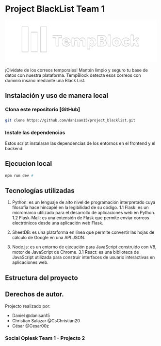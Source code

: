# Project BlackList Team 1

<img src="frontend/src/assets/logo_uno.png" />

¡Olvídate de los correos temporales!
Mantén limpio y seguro tu base de datos con nuestra plataforma.
TempBlock detecta esos correos con dominio insano mediante una Black List.

## Instalación y uso de manera local

### Clona este repositorio [GitHub]

```bash
git clone https://github.com/danisan15/project_blacklist.git
```

### Instale las dependencias

Estos script instalaran las dependencias de los entornos en el frontend y el backend.

## Ejecucion local

```bash
npm run dev #
```

## Tecnologías utilizadas

1. Python: es un lenguaje de alto nivel de programación interpretado cuya filosofía hace hincapié en la legibilidad de su código.
  1.1 Flask: es un micromarco utilizado para el desarrollo de aplicaciones web en Python.
  1.2 Flask-Mail: es una extensión de Flask que permite enviar correos electrónicos desde una aplicación web Flask.
   
2. SheetDB: es una plataforma en línea que permite convertir las hojas de cálculo de Google en una API JSON.
3. Node.js: es un entorno de ejecución para JavaScript construido con V8, motor de JavaScript de Chrome.
  3.1 React: es una biblioteca de JavaScript utilizada para construir interfaces de usuario interactivas en aplicaciones web.

## Estructura del proyecto 

## Derechos de autor.

Projecto realizado por: 

- Daniel @danisan15
- Christian Salazar @CsChristian20
- César @Cesar00z

### Social Oplesk Team 1 - Projecto 2
